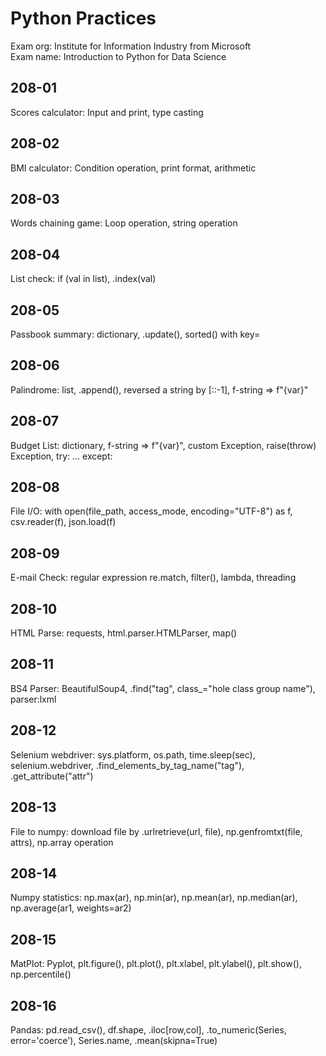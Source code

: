 # Python Practices

Exam org: Institute for Information Industry from Microsoft  
Exam name: Introduction to Python for Data Science  

## 208-01
Scores calculator: Input and print, type casting  

## 208-02
BMI calculator: Condition operation, print format, arithmetic  

## 208-03
Words chaining game: Loop operation, string operation  

## 208-04
List check: if (val in list), .index(val)  

## 208-05
Passbook summary: dictionary, .update(), sorted() with key=  

## 208-06
Palindrome: list, .append(), reversed a string by [::-1], f-string => f"{var}"  

## 208-07
Budget List: dictionary, f-string => f"{var}", custom Exception, raise(throw) Exception, try: ... except:  

## 208-08
File I/O: with open(file_path, access_mode, encoding="UTF-8") as f, csv.reader(f), json.load(f)  

## 208-09
E-mail Check: regular expression re.match, filter(), lambda, threading  

## 208-10
HTML Parse: requests, html.parser.HTMLParser, map()

## 208-11
BS4 Parser: BeautifulSoup4, .find("tag", class_="hole class group name"), parser:lxml  

## 208-12
Selenium webdriver: sys.platform, os.path, time.sleep(sec), selenium.webdriver, .find_elements_by_tag_name("tag"), .get_attribute("attr")  

## 208-13
File to numpy: download file by .urlretrieve(url, file), np.genfromtxt(file, attrs), np.array operation  

## 208-14
Numpy statistics: np.max(ar), np.min(ar), np.mean(ar), np.median(ar), np.average(ar1, weights=ar2)  

## 208-15
MatPlot: Pyplot, plt.figure(), plt.plot(), plt.xlabel, plt.ylabel(), plt.show(), np.percentile()  

## 208-16
Pandas: pd.read_csv(), df.shape, .iloc[row,col], .to_numeric(Series, error='coerce'), Series.name, .mean(skipna=True)  

